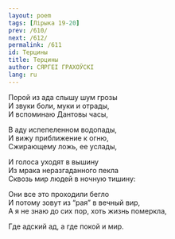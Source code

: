 ```yaml
---
layout: poem
tags: [Лірыка 19-20]
prev: /610/
next: /612/
permalink: /611
id: Терцины
title: Терцины
author: СЯРГЕІ ГРАХОЎСКІ
lang: ru
---
```



Порой из ада слышу шум грозы  
И звуки боли, муки и отрады,  
И вспоминаю Дантовы часы,  

В аду испепеленном водопады,  
И вижу приближение к огню,  
Сжирающему ложь, ее услады,  

И голоса уходят в вышину  
Из мрака неразгаданного пекла  
Сквозь мир людей в ночную тишину:  

Они все это проходили бегло  
И потому зовут из “рая” в вечный вир,  
А я не знаю до сих пор, хоть жизнь померкла,  

Где адский ад, а где покой и мир.  
